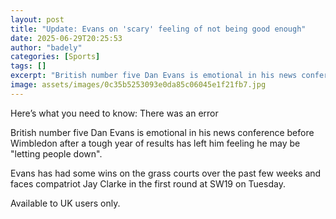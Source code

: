 ```yaml
---
layout: post
title: "Update: Evans on 'scary' feeling of not being good enough"
date: 2025-06-29T20:25:53
author: "badely"
categories: [Sports]
tags: []
excerpt: "British number five Dan Evans is emotional in his news conference before Wimbledon after a tough year of results has left him feeling he may be 'letti"
image: assets/images/0c35b5253093e0da85c06045e1f21fb7.jpg
---
```


Here’s what you need to know: There was an error

British number five Dan Evans is emotional in his news conference before Wimbledon after a tough year of results has left him feeling he may be "letting people down".

Evans has had some wins on the grass courts over the past few weeks and faces compatriot Jay Clarke in the first round at SW19 on Tuesday.

Available to UK users only.

